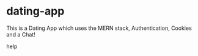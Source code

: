 # dating-app

This is a Dating App which uses the MERN stack, Authentication, Cookies and a Chat!

help
